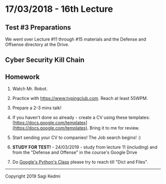 # 17/03/2018 - 16th Lecture

## Test #3 Preparations

We went over Lecture #11 through #15 materials and the Defense and Offsense directory at the Drive.

## Cyber Security Kill Chain

## Homework
1. Watch Mr. Robot.

2. Practice with https://www.typingclub.com. Reach at least 55WPM.

3. Prepare a 2-3 mins talk!

4. If you haven't done so already - create a CV using these templates: [https://docs.google.com/templates](https://docs.google.com/templates).
Bring it to me for review.

5. Start sending your CV to companies! The Job search begins! :)

6. **STUDY FOR TEST!** - 24/03/2019 - study from lecture 11 (including) and from the "Defense and Offense" in the course's Google Drive

8.  Do [Google's Python's Class](https://developers.google.com/edu/python/)
please try to reach till "Dict and Files".

<hr>
Copyright 2019 Sagi Kedmi

